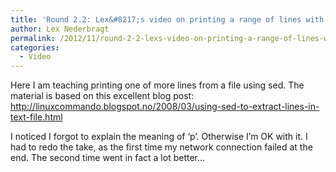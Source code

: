 ```yaml
---
title: 'Round 2.2: Lex&#8217;s video on printing a range of lines with sed'
author: Lex Nederbragt
permalink: /2012/11/round-2-2-lexs-video-on-printing-a-range-of-lines-with-sed/
categories:
  - Video
---
```

Here I am teaching printing one of more lines from a file using sed. The material is based on this excellent blog post: http://linuxcommando.blogspot.no/2008/03/using-sed-to-extract-lines-in-text-file.html

I noticed I forgot to explain the meaning of &#8216;p&#8217;. Otherwise I&#8217;m OK with it. I had to redo the take, as the first time my network connection failed at the end. The second time went in fact a lot better&#8230;
